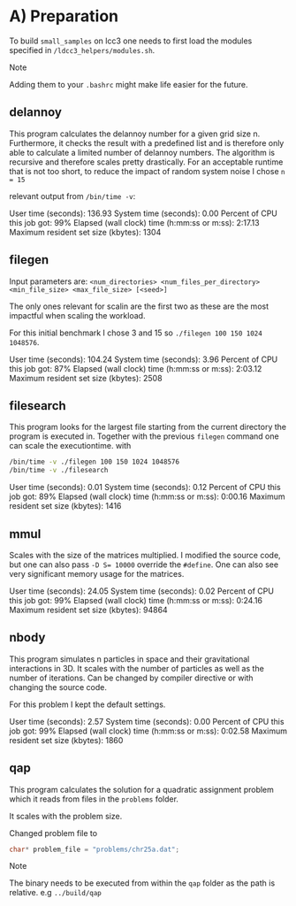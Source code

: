 # A) Preparation

To build `small_samples` on lcc3 one needs to first load the modules specified in `/ldcc3_helpers/modules.sh`.

>[!NOTE]
> Adding them to your `.bashrc` might make life easier for the future.

## delannoy
This program calculates the delannoy number for a given grid size n.
Furthermore, it checks the result with a predefined list and is therefore only
able to calculate a limited number of delannoy numbers.
The algorithm is recursive and therefore scales pretty drastically.
For an acceptable runtime that is not too short, to reduce the impact of random system noise I chose `n = 15`

relevant output from `/bin/time -v`:

 User time (seconds): 136.93
System time (seconds): 0.00
Percent of CPU this job got: 99%
Elapsed (wall clock) time (h:mm:ss or m:ss): 2:17.13
Maximum resident set size (kbytes): 1304

## filegen
Input parameters are:
`<num_directories> <num_files_per_directory> <min_file_size> <max_file_size> [<seed>]`

The only ones relevant for scalin are the first two as these are the most impactful when scaling the workload.

For this initial benchmark I chose 3 and 15
so `./filegen 100 150 1024 1048576`.

User time (seconds): 104.24
System time (seconds): 3.96
Percent of CPU this job got: 87%
Elapsed (wall clock) time (h:mm:ss or m:ss): 2:03.12
Maximum resident set size (kbytes): 2508

## filesearch
This program looks for the largest file starting from the current directory the program is executed in.
Together with the previous `filegen` command one can scale the executiontime.
with 

```bash
/bin/time -v ./filegen 100 150 1024 1048576
/bin/time -v ./filesearch

```
User time (seconds): 0.01
System time (seconds): 0.12
Percent of CPU this job got: 89%
Elapsed (wall clock) time (h:mm:ss or m:ss): 0:00.16
Maximum resident set size (kbytes): 1416

## mmul

Scales with the size of the matrices multiplied.
I modified the source code, but one can also pass `-D S= 10000` override the `#define`.
One can also see very significant memory usage for the matrices.

User time (seconds): 24.05
System time (seconds): 0.02
Percent of CPU this job got: 99%
Elapsed (wall clock) time (h:mm:ss or m:ss): 0:24.16
Maximum resident set size (kbytes): 94864

## nbody

This program simulates n particles in space and their gravitational interactions in 3D.
It scales with the number of particles as well as the number of iterations.
Can be changed by compiler directive or with changing the source code.

For this problem I kept the default settings.

User time (seconds): 2.57
System time (seconds): 0.00
Percent of CPU this job got: 99%
Elapsed (wall clock) time (h:mm:ss or m:ss): 0:02.58
Maximum resident set size (kbytes): 1860

## qap

This program calculates the solution for a quadratic assignment problem
which it reads from files in the `problems` folder.

It scales with the problem size.

Changed problem file to
```c
char* problem_file = "problems/chr25a.dat";
```


>[!NOTE]
> The binary needs to be executed from within the `qap` folder as the path is relative.
> e.g `../build/qap`
